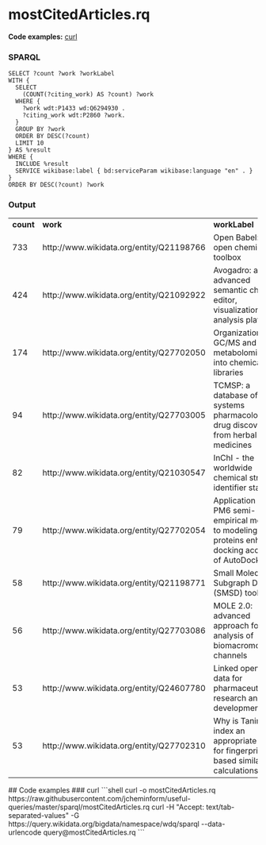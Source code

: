 # mostCitedArticles.rq
**Code examples:** [curl](#curl)
### SPARQL
```sparql
SELECT ?count ?work ?workLabel
WITH {
  SELECT
    (COUNT(?citing_work) AS ?count) ?work
  WHERE {
    ?work wdt:P1433 wd:Q6294930 .
    ?citing_work wdt:P2860 ?work.
  }
  GROUP BY ?work
  ORDER BY DESC(?count)
  LIMIT 10
} AS %result
WHERE {
  INCLUDE %result
  SERVICE wikibase:label { bd:serviceParam wikibase:language "en" . } 
}
ORDER BY DESC(?count) ?work

```
### Output
<table>
  <tr>
    <td><b>count</b></td>
    <td><b>work</b></td>
    <td><b>workLabel</b></td>
  </tr>
  <tr>
    <td>733</td>
    <td>http://www.wikidata.org/entity/Q21198766</td>
    <td>Open Babel: An open chemical toolbox</td>
  </tr>
  <tr>
    <td>424</td>
    <td>http://www.wikidata.org/entity/Q21092922</td>
    <td>Avogadro: an advanced semantic chemical editor, visualization, and analysis platform</td>
  </tr>
  <tr>
    <td>174</td>
    <td>http://www.wikidata.org/entity/Q27702050</td>
    <td>Organization of GC/MS and LC/MS metabolomics data into chemical libraries</td>
  </tr>
  <tr>
    <td>94</td>
    <td>http://www.wikidata.org/entity/Q27703005</td>
    <td>TCMSP: a database of systems pharmacology for drug discovery from herbal medicines</td>
  </tr>
  <tr>
    <td>82</td>
    <td>http://www.wikidata.org/entity/Q21030547</td>
    <td>InChI - the worldwide chemical structure identifier standard</td>
  </tr>
  <tr>
    <td>79</td>
    <td>http://www.wikidata.org/entity/Q27702054</td>
    <td>Application of the PM6 semi-empirical method to modeling proteins enhances docking accuracy of AutoDock</td>
  </tr>
  <tr>
    <td>58</td>
    <td>http://www.wikidata.org/entity/Q21198771</td>
    <td>Small Molecule Subgraph Detector (SMSD) toolkit</td>
  </tr>
  <tr>
    <td>56</td>
    <td>http://www.wikidata.org/entity/Q27703086</td>
    <td>MOLE 2.0: advanced approach for analysis of biomacromolecular channels</td>
  </tr>
  <tr>
    <td>53</td>
    <td>http://www.wikidata.org/entity/Q24607780</td>
    <td>Linked open drug data for pharmaceutical research and development</td>
  </tr>
  <tr>
    <td>53</td>
    <td>http://www.wikidata.org/entity/Q27702310</td>
    <td>Why is Tanimoto index an appropriate choice for fingerprint-based similarity calculations?</td>
  </tr>
</table>
## Code examples
### curl
```shell
curl -o mostCitedArticles.rq https://raw.githubusercontent.com/jcheminform/useful-queries/master/sparql/mostCitedArticles.rq
curl -H "Accept: text/tab-separated-values" -G https://query.wikidata.org/bigdata/namespace/wdq/sparql --data-urlencode query@mostCitedArticles.rq
```
